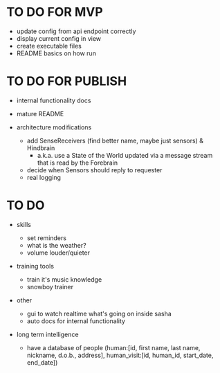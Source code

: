 # TO DO FOR MVP

- update config from api endpoint correctly
- display current config in view
- create executable files
- README basics on how run

# TO DO FOR PUBLISH

- internal functionality docs
- mature README

- architecture modifications
    - add SenseReceivers (find better name, maybe just sensors) & Hindbrain
        - a.k.a. use a State of the World updated via a message stream that is read by the Forebrain
    - decide when Sensors should reply to requester
    - real logging

# TO DO

- skills
    - set reminders
    - what is the weather?
    - volume louder/quieter

- training tools
    - train it's music knowledge
    - snowboy trainer

- other
    - gui to watch realtime what's going on inside sasha
    - auto docs for internal functionality


- long term intelligence
    - have a database of people (human:[id, first name, last name, nickname, d.o.b., address], human_visit:[id, human_id, start_date, end_date])
